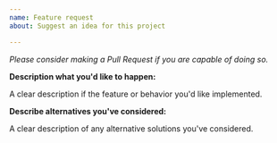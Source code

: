 ```yaml
---
name: Feature request
about: Suggest an idea for this project

---
```


*Please consider making a Pull Request if you are capable of doing so.*

**Description what you'd like to happen:**

A clear description if the feature or behavior you'd like implemented.

**Describe alternatives you've considered:**

A clear description of any alternative solutions you've considered.
